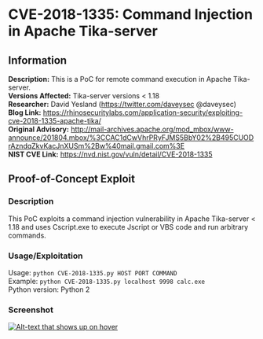 # CVE-2018-1335: Command Injection in Apache Tika-server

## Information

**Description:** This is a PoC for remote command execution in Apache Tika-server.  
**Versions Affected:** Tika-server versions < 1.18   
**Researcher:** David Yesland (https://twitter.com/daveysec @daveysec)  
**Blog Link:** https://rhinosecuritylabs.com/application-security/exploiting-cve-2018-1335-apache-tika/  
**Original Advisory:** http://mail-archives.apache.org/mod_mbox/www-announce/201804.mbox/%3CCAC1dCwVhrPRyFJMS5BbY02%2B495CUODrAzndqZkvKacJnXUSm%2Bw%40mail.gmail.com%3E  
**NIST CVE Link:** https://nvd.nist.gov/vuln/detail/CVE-2018-1335  

## Proof-of-Concept Exploit
### Description

This PoC exploits a command injection vulnerability in Apache Tika-server < 1.18 and uses Cscript.exe to execute Jscript or VBS code and run arbitrary commands.

### Usage/Exploitation
Usage: `python CVE-2018-1335.py HOST PORT COMMAND`  
Example: `python CVE-2018-1335.py localhost 9998 calc.exe`  
Python version: Python 2  
### Screenshot

[![Alt-text that shows up on hover](https://github.com/RhinoSecurityLabs/CVEs/raw/master/CVE-2018-1335/poc_image.gif)](https://github.com/RhinoSecurityLabs/CVEs/blob/master/CVE-2018-1335/poc_image.gif)